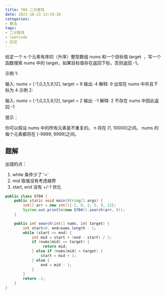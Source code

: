 ```yaml
---
title: 704 二分查找
date: 2021-10-13 13:19:10
categories:
- 算法
tags:
- 二分查找
- leetcode
- 应试
---
```


给定一个 n 个元素有序的（升序）整型数组 nums 和一个目标值 target  ，写一个函数搜索 nums 中的 target，如果目标值存在返回下标，否则返回 -1。


示例 1:

输入: nums = [-1,0,3,5,9,12], target = 9
输出: 4
解释: 9 出现在 nums 中并且下标为 4
示例 2:

输入: nums = [-1,0,3,5,9,12], target = 2
输出: -1
解释: 2 不存在 nums 中因此返回 -1
 

提示：

你可以假设 nums 中的所有元素是不重复的。
n 将在 [1, 10000]之间。
nums 的每个元素都将在 [-9999, 9999]之间。

## 题解

出错的点：

1. while 条件少了 '='
2. mid 取值没有考虑越界
3. start, end 没有 +/-1 优化

```java
public class S704 {
    public static void main(String[] args) {
        int[] arr = new int[]{-1, 0, 3, 5, 9, 12};
        System.out.println(new S704().search(arr, 9));
    }

    public int search(int[] nums, int target) {
        int start=0, end=nums.length - 1;
        while (start <= end) {
            int mid = start + (end - start) / 2;
            if (nums[mid] == target) {
                 return mid;
            } else if (nums[mid] < target) {
                start = mid + 1;
            } else {
                end = mid - 1;
            }
        }
        return -1;
    }
}
```